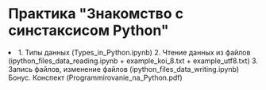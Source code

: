# Практика "Знакомство с синстаксисом Python"

<li>
  1. Типы данных (Types_in_Python.ipynb)
  2. Чтение данных из файлов (ipython_files_data_reading.ipynb + example_koi_8.txt + example_utf8.txt)
  3. Запись файлов, изменение файлов (ipython_files_data_writing.ipynb)
  Бонус. Конспект (Programmirovanie_na_Python.pdf)
</li>
